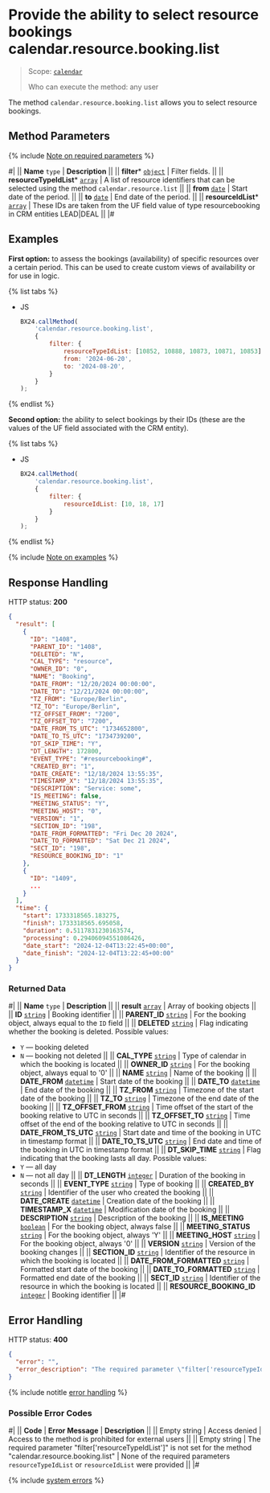 # Provide the ability to select resource bookings calendar.resource.booking.list

> Scope: [`calendar`](../../scopes/permissions.md)
>
> Who can execute the method: any user

The method `calendar.resource.booking.list` allows you to select resource bookings.

## Method Parameters

{% include [Note on required parameters](../../../_includes/required.md) %}

#|
|| **Name**
`type` | **Description** ||
|| **filter***
[`object`](../../data-types.md) | Filter fields. ||
|| **resourceTypeIdList***
[`array`](../../data-types.md) | A list of resource identifiers that can be selected using the method `calendar.resource.list` ||
|| **from**
[`date`](../../data-types.md) | Start date of the period. ||
|| **to**
[`date`](../../data-types.md) | End date of the period. ||
|| **resourceIdList***
[`array`](../../data-types.md) | These IDs are taken from the UF field value of type resourcebooking in CRM entities LEAD|DEAL ||
|#

## Examples

**First option:** to assess the bookings (availability) of specific resources over a certain period. This can be used to create custom views of availability or for use in logic.

{% list tabs %}

- JS

    ```js
    BX24.callMethod(
        'calendar.resource.booking.list',
        {
            filter: {
                resourceTypeIdList: [10852, 10888, 10873, 10871, 10853],
                from: '2024-06-20',
                to: '2024-08-20',
            }
        }
    );
    ```

{% endlist %}

**Second option:** the ability to select bookings by their IDs (these are the values of the UF field associated with the CRM entity).

{% list tabs %}

- JS

    ```js
    BX24.callMethod(
        'calendar.resource.booking.list',
        {
            filter: {
                resourceIdList: [10, 18, 17]
            }
        }
    );
    ```

{% endlist %}

{% include [Note on examples](../../../_includes/examples.md) %}

## Response Handling

HTTP status: **200**

```json
{
  "result": [
    {
      "ID": "1408",
      "PARENT_ID": "1408",
      "DELETED": "N",
      "CAL_TYPE": "resource",
      "OWNER_ID": "0",
      "NAME": "Booking",
      "DATE_FROM": "12/20/2024 00:00:00",
      "DATE_TO": "12/21/2024 00:00:00",
      "TZ_FROM": "Europe/Berlin",
      "TZ_TO": "Europe/Berlin",
      "TZ_OFFSET_FROM": "7200",
      "TZ_OFFSET_TO": "7200",
      "DATE_FROM_TS_UTC": "1734652800",
      "DATE_TO_TS_UTC": "1734739200",
      "DT_SKIP_TIME": "Y",
      "DT_LENGTH": 172800,
      "EVENT_TYPE": "#resourcebooking#",
      "CREATED_BY": "1",
      "DATE_CREATE": "12/18/2024 13:55:35",
      "TIMESTAMP_X": "12/18/2024 13:55:35",
      "DESCRIPTION": "Service: some",
      "IS_MEETING": false,
      "MEETING_STATUS": "Y",
      "MEETING_HOST": "0",
      "VERSION": "1",
      "SECTION_ID": "198",
      "DATE_FROM_FORMATTED": "Fri Dec 20 2024",
      "DATE_TO_FORMATTED": "Sat Dec 21 2024",
      "SECT_ID": "198",
      "RESOURCE_BOOKING_ID": "1"
    },
    {
      "ID": "1409",
      ...
    }
  ],
  "time": {
    "start": 1733318565.183275,
    "finish": 1733318565.695058,
    "duration": 0.5117831230163574,
    "processing": 0.29406094551086426,
    "date_start": "2024-12-04T13:22:45+00:00",
    "date_finish": "2024-12-04T13:22:45+00:00"
  }
}
```

### Returned Data

#|
|| **Name**
`type` | **Description** ||
|| **result**
[`array`](../../data-types.md) | Array of booking objects ||
|| **ID**
[`string`](../../data-types.md) | Booking identifier ||
|| **PARENT_ID**
[`string`](../../data-types.md) | For the booking object, always equal to the `ID` field ||
|| **DELETED**
[`string`](../../data-types.md) | Flag indicating whether the booking is deleted. Possible values:
- `Y` — booking deleted
- `N` — booking not deleted  ||
|| **CAL_TYPE**
[`string`](../../data-types.md) | Type of calendar in which the booking is located ||
|| **OWNER_ID**
[`string`](../../data-types.md) | For the booking object, always equal to '0' ||
|| **NAME**
[`string`](../../data-types.md) | Name of the booking ||
|| **DATE_FROM**
[`datetime`](../../data-types.md) | Start date of the booking ||
|| **DATE_TO**
[`datetime`](../../data-types.md) | End date of the booking ||
|| **TZ_FROM**
[`string`](../../data-types.md) | Timezone of the start date of the booking ||
|| **TZ_TO**
[`string`](../../data-types.md) | Timezone of the end date of the booking ||
|| **TZ_OFFSET_FROM**
[`string`](../../data-types.md) | Time offset of the start of the booking relative to UTC in seconds ||
|| **TZ_OFFSET_TO**
[`string`](../../data-types.md) | Time offset of the end of the booking relative to UTC in seconds ||
|| **DATE_FROM_TS_UTC**
[`string`](../../data-types.md) | Start date and time of the booking in UTC in timestamp format ||
|| **DATE_TO_TS_UTC**
[`string`](../../data-types.md) | End date and time of the booking in UTC in timestamp format ||
|| **DT_SKIP_TIME**
[`string`](../../data-types.md) | Flag indicating that the booking lasts all day. Possible values:
- `Y` — all day
- `N` — not all day ||
|| **DT_LENGTH**
[`integer`](../../data-types.md) | Duration of the booking in seconds ||
|| **EVENT_TYPE**
[`string`](../../data-types.md) | Type of booking ||
|| **CREATED_BY**
[`string`](../../data-types.md) | Identifier of the user who created the booking ||
|| **DATE_CREATE**
[`datetime`](../../data-types.md) | Creation date of the booking ||
|| **TIMESTAMP_X**
[`datetime`](../../data-types.md) | Modification date of the booking ||
|| **DESCRIPTION**
[`string`](../../data-types.md) | Description of the booking ||
|| **IS_MEETING**
[`boolean`](../../data-types.md) | For the booking object, always false ||
|| **MEETING_STATUS**
[`string`](../../data-types.md) | For the booking object, always 'Y' ||
|| **MEETING_HOST**
[`string`](../../data-types.md) | For the booking object, always '0' ||
|| **VERSION**
[`string`](../../data-types.md) | Version of the booking changes ||
|| **SECTION_ID**
[`string`](../../data-types.md) | Identifier of the resource in which the booking is located ||
|| **DATE_FROM_FORMATTED**
[`string`](../../data-types.md) | Formatted start date of the booking ||
|| **DATE_TO_FORMATTED**
[`string`](../../data-types.md) | Formatted end date of the booking ||
|| **SECT_ID**
[`string`](../../data-types.md) | Identifier of the resource in which the booking is located ||
|| **RESOURCE_BOOKING_ID**
[`integer`](../../data-types.md) | Booking identifier ||
|#

## Error Handling

HTTP status: **400**

```json
{
  "error": "",
  "error_description": "The required parameter \"filter['resourceTypeIdList']\" is not set for the method \"calendar.resource.booking.list\""
}
```
{% include notitle [error handling](../../../_includes/error-info.md) %}

### Possible Error Codes

#|
|| **Code** | **Error Message** | **Description** ||
|| Empty string | Access denied | Access to the method is prohibited for external users ||
|| Empty string | The required parameter "filter['resourceTypeIdList']" is not set for the method "calendar.resource.booking.list" | None of the required parameters `resourceTypeIdList` or `resourceIdList` were provided ||
|#

{% include [system errors](../../../_includes/system-errors.md) %}